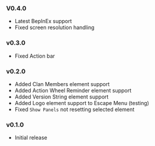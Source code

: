 ### V0.4.0
 - Latest BepInEx support
 - Fixed screen resolution handling
### v0.3.0
 - Fixed Action bar
	
### v0.2.0
 - Added Clan Members element support
 - Added Action Wheel Reminder element support
 - Added Version String element support
 - Added Logo element support to Escape Menu (testing)
 - Fixed `Show Panels` not resetting selected element
### v0.1.0
 - Initial release
